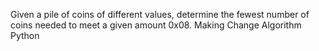 Given a pile of coins of different values, determine the fewest number of coins needed to meet a given amount
0x08. Making Change
Algorithm
Python

